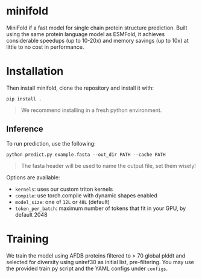 # minifold

MiniFold if a fast model for single chain protein structure prediction. Built using the same protein language model as ESMFold, it achieves considerable speedups (up to 10-20x) and memory savings (up to 10x) at little to no cost in performance.

# Installation

Then install minifold, clone the repository and install it with:

`pip install .`

> We recommend installing in a fresh python environment.

## Inference

To run prediction, use the following:

`python predict.py example.fasta --out_dir PATH --cache PATH`

> The fasta header will be used to name the output file, set them wisely!

Options are available:

- `kernels`: uses our custom triton kernels
- `compile`: use torch.compile with dynamic shapes enabled
- `model_size`: one of `12L` or `48L` (default) 
- `token_per_batch`: maximum number of tokens that fit in your GPU, by default 2048

# Training

We train the model using AFDB proteins filtered to > 70 global plddt and selected for diversity using uniref30 as initial list, pre-filtering. You may use the provided train.py script and the YAML configs under `configs`.

